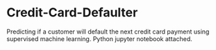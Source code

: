 # Credit-Card-Defaulter

Predicting if a customer will default the next credit card payment using supervised machine learning. Python jupyter notebook attached.

